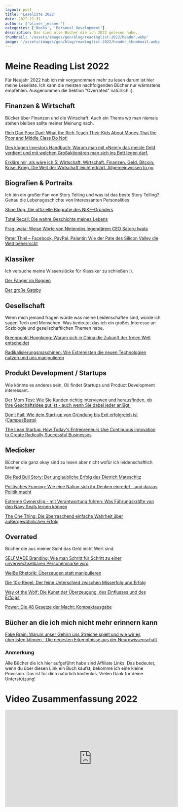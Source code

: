 ```yaml
---
layout: post
title: 'Leseliste 2022'
date: 2022-12-31
authors: ['oliver_jessner']
categories: ['Books', 'Personal Development']
description: Das sind alle Bücher die ich 2022 gelesen habe.
thumbnail: '/assets/images/gen/blog/readinglist-2022/header.webp'
image: '/assets/images/gen/blog/readinglist-2022/header_thumbnail.webp'
---
```


# Meine Reading List 2022

Für Neujahr 2022 hab ich mir vorgenommen mehr zu lesen darum ist hier meine Leseliste. Ich kann die meisten nachfolgenden Bücher nur wärmstens empfehlen. Ausgenommen die Sektion "Overrated" natürlich :).

## Finanzen & Wirtschaft

Bücker über Finanzen und die Wirtschaft. Auch ein Thema wo man niemals stehen bleiben sollte meiner Meinung nach.

[Rich Dad Poor Dad: What the Rich Teach Their Kids About Money That the Poor and Middle Class Do Not!](https://amzn.to/3fvYq9X)

[Des klugen Investors Handbuch: Warum man mit »Nein!« das meiste Geld verdient und mit welchen Großaktionären man sich ins Bett legen darf.](https://amzn.to/3zF01B2)

[Erklärs mir, als wäre ich 5: Wirtschaft: Wirtschaft. Finanzen. Geld. Bitcoin. Krise. Krieg. Die Welt der Wirtschaft leicht erklärt. Allgemeinwissen to go](https://amzn.to/3T3Vv65)

## Biografien & Portraits

Ich bin ein großer Fan von Story Telling und was ist das beste
Story Telling? Genau die Lebensgeschichte von Interessanten Personalities.

[Shoe Dog: Die offizielle Biografie des NIKE-Gründers](https://amzn.to/3DqGHIM)

[Total Recall: Die wahre Geschichte meines Lebens](https://amzn.to/3WEXml1)

[Frag Iwata: Weise Worte von Nintendos legendärem CEO Satoru Iwata](https://amzn.to/3U3fmDA)

[Peter Thiel – Facebook, PayPal, Palantir: Wie der Pate des Silicon Valley die Welt beherrscht](https://amzn.to/3SVz1UM)

## Klassiker

Ich versuche meine Wissenslücke für Klassiker zu schließen :).

[Der Fänger im Roggen](https://amzn.to/3fvY5nH)

[Der große Gatsby](https://amzn.to/3fzNJ67)

## Gesellschaft

Wenn mich jemand fragen würde was meine Leidenschaften sind, würde ich sagen
Tech und Menschen. Was bedeutet das ich ein großes Interesse an Soziologie und
gesellschaftlichen Themen habe.

[Brennpunkt Hongkong: Warum sich in China die Zukunft der freien Welt entscheidet](https://amzn.to/3Nxh1yP)

[Radikalisierungsmaschinen: Wie Extremisten die neuen Technologien nutzen und uns manipulieren](https://amzn.to/3DUpGZ0)

## Produkt Development / Startups

Wie könnte es anderes sein, Oli findet Startups und Product Development interessant.

[Der Mom Test: Wie Sie Kunden richtig interviewen und herausfinden, ob Ihre Geschäftsidee gut ist - auch wenn Sie dabei jeder anlügt.](https://amzn.to/3NyoXzP)

[Don’t Fail: Wie dein Start-up von Gründung bis Exit erfolgreich ist (CampusBeats)](https://amzn.to/3DFajCG)

[The Lean Startup: How Today's Entrepreneurs Use Continuous Innovation to Create Radically Successful Businesses](https://amzn.to/3Dw4APu)

## Medioker

Bücher die ganz okay sind zu lesen aber nicht wofür ich leidenschaftlich brenne.

[Die Red Bull Story: Der unglaubliche Erfolg des Dietrich Mateschitz](https://amzn.to/3DBdYBc)

[Politisches Framing: Wie eine Nation sich ihr Denken einredet - und daraus Politik macht](https://amzn.to/3WvXrqP)

[Extreme Ownership - mit Verantwortung führen: Was Führungskräfte von den Navy Seals lernen können](https://amzn.to/3H8PAud)

[The One Thing: Die überraschend einfache Wahrheit über außergewöhnlichen Erfolg](https://amzn.to/3ftUFSj)

## Overrated

Bücher die aus meiner Sicht das Geld nicht Wert sind.

[SELFMADE Branding: Wie man Schritt für Schritt zu einer unverwechselbaren Personenmarke wird](https://amzn.to/3fwM3uk)

[Weiße Rhetorik: Überzeugen statt manipulieren](https://amzn.to/3zHfTmB)

[Die 10x-Regel: Der feine Unterschied zwischen Misserfolg und Erfolg](https://amzn.to/3U1QZXb)

[Way of the Wolf: Die Kunst der Überzeugung, des Einflusses und des Erfolgs](https://amzn.to/3Up2IhZ)

[Power: Die 48 Gesetze der Macht: Kompaktausgabe](https://amzn.to/3sScnC6)

## Bücher an die ich mich nicht mehr erinnern kann

[Fake Brain: Warum unser Gehirn uns Streiche spielt und wie wir es überlisten können - Die neuesten Erkenntnisse aus der Neurowissenschaft](https://amzn.to/3FKrFjZ)

### Anmerkung

Alle Bücher die ich hier aufgeführt habe sind Affiliate Links. Das bedeutet, wenn du über diesen Link ein Buch kaufst, bekomme ich eine kleine Provision. Das ist für dich natürlich kostenlos. Vielen Dank für deine Unterstützung!

# Video Zusammenfassung 2022

<iframe width="560" height="315" src="https://www.youtube.com/embed/PLPbnXZYYtQ" title="YouTube video player" frameborder="0" allow="accelerometer; autoplay; clipboard-write; encrypted-media; gyroscope; picture-in-picture" allowfullscreen></iframe>
